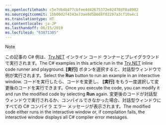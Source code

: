 ```yaml
---
ms.openlocfilehash: c5e7db4b477cbfee4d42675372e82478df0a8902
ms.sourcegitcommit: 1bb00d2f4343e73ae8d58668f02297a3cf10a4c1
ms.translationtype: HT
ms.contentlocale: ja-JP
ms.lasthandoff: 06/15/2019
ms.locfileid: "63871305"
---
```


> [!NOTE]
> <span data-ttu-id="0ed7f-101">この記事の C# 例は、[Try.NET](https://try.dot.net) インライン コード ランナーとプレイグラウンドで実行されます。</span><span class="sxs-lookup"><span data-stu-id="0ed7f-101">The C# examples in this article run in the [Try.NET](https://try.dot.net) inline code runner and playground.</span></span> <span data-ttu-id="0ed7f-102">**[実行]** ボタンを選択すると、対話型ウィンドウで例が実行されます。</span><span class="sxs-lookup"><span data-stu-id="0ed7f-102">Select the **Run** button to run an example in an interactive window.</span></span> <span data-ttu-id="0ed7f-103">コードを実行したら、コードを変更し、 **[実行]** をもう一度選択して変更後のコードを実行できます。</span><span class="sxs-lookup"><span data-stu-id="0ed7f-103">Once you execute the code, you can modify it and run the modified code by selecting **Run** again.</span></span> <span data-ttu-id="0ed7f-104">変更後のコードが対話型ウィンドウで実行されるか、コンパイルできなかった場合、対話型ウィンドウにすべての C# コンパイラ エラー メッセージが表示されます。</span><span class="sxs-lookup"><span data-stu-id="0ed7f-104">The modified code either runs in the interactive window or, if compilation fails, the interactive window displays all C# compiler error messages.</span></span>  
